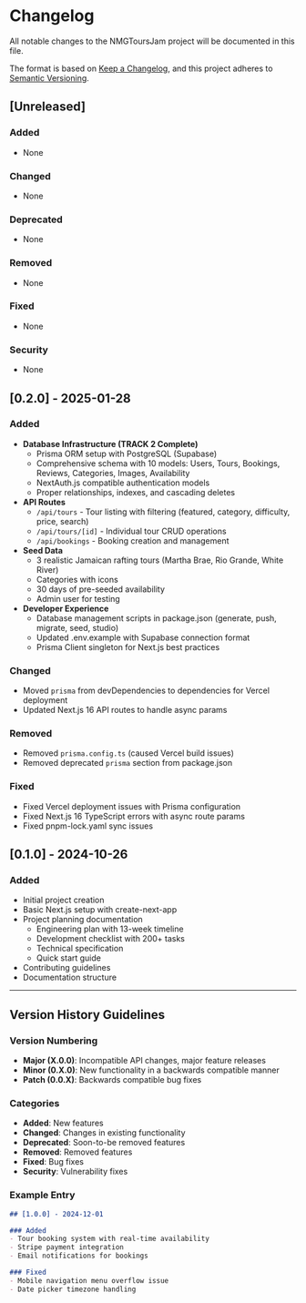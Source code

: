# Changelog

All notable changes to the NMGToursJam project will be documented in this file.

The format is based on [Keep a Changelog](https://keepachangelog.com/en/1.0.0/),
and this project adheres to [Semantic Versioning](https://semver.org/spec/v2.0.0.html).

## [Unreleased]

### Added
- None

### Changed
- None

### Deprecated
- None

### Removed
- None

### Fixed
- None

### Security
- None

## [0.2.0] - 2025-01-28

### Added
- **Database Infrastructure (TRACK 2 Complete)**
  - Prisma ORM setup with PostgreSQL (Supabase)
  - Comprehensive schema with 10 models: Users, Tours, Bookings, Reviews, Categories, Images, Availability
  - NextAuth.js compatible authentication models
  - Proper relationships, indexes, and cascading deletes
- **API Routes**
  - `/api/tours` - Tour listing with filtering (featured, category, difficulty, price, search)
  - `/api/tours/[id]` - Individual tour CRUD operations
  - `/api/bookings` - Booking creation and management
- **Seed Data**
  - 3 realistic Jamaican rafting tours (Martha Brae, Rio Grande, White River)
  - Categories with icons
  - 30 days of pre-seeded availability
  - Admin user for testing
- **Developer Experience**
  - Database management scripts in package.json (generate, push, migrate, seed, studio)
  - Updated .env.example with Supabase connection format
  - Prisma Client singleton for Next.js best practices

### Changed
- Moved `prisma` from devDependencies to dependencies for Vercel deployment
- Updated Next.js 16 API routes to handle async params

### Removed
- Removed `prisma.config.ts` (caused Vercel build issues)
- Removed deprecated `prisma` section from package.json

### Fixed
- Fixed Vercel deployment issues with Prisma configuration
- Fixed Next.js 16 TypeScript errors with async route params
- Fixed pnpm-lock.yaml sync issues

## [0.1.0] - 2024-10-26

### Added
- Initial project creation
- Basic Next.js setup with create-next-app
- Project planning documentation
  - Engineering plan with 13-week timeline
  - Development checklist with 200+ tasks
  - Technical specification
  - Quick start guide
- Contributing guidelines
- Documentation structure

---

## Version History Guidelines

### Version Numbering
- **Major (X.0.0)**: Incompatible API changes, major feature releases
- **Minor (0.X.0)**: New functionality in a backwards compatible manner
- **Patch (0.0.X)**: Backwards compatible bug fixes

### Categories
- **Added**: New features
- **Changed**: Changes in existing functionality
- **Deprecated**: Soon-to-be removed features
- **Removed**: Removed features
- **Fixed**: Bug fixes
- **Security**: Vulnerability fixes

### Example Entry
```markdown
## [1.0.0] - 2024-12-01

### Added
- Tour booking system with real-time availability
- Stripe payment integration
- Email notifications for bookings

### Fixed
- Mobile navigation menu overflow issue
- Date picker timezone handling
```